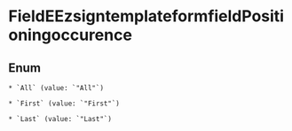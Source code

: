 
# FieldEEzsigntemplateformfieldPositioningoccurence

## Enum


    * `All` (value: `"All"`)

    * `First` (value: `"First"`)

    * `Last` (value: `"Last"`)




